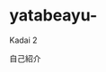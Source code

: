 # yatabeayu-
Kadai 2
<html lang="ja">
  <head>自己紹介
    <title>私の名前はあゆです。
      <body>あゆの漢字は鮎です。
        <h1>京都に住んでいます。</h1>
        <h2>抹茶が好きです。</h2>
        <h3>韓国料理も韓国も好きです。<h/3>
          <!-- コメント-->よろしくお願いします。
      </body>
    </tittle>
  </head> 
</html>
